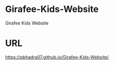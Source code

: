 # Girafee-Kids-Website
Girafee Kids Website

# URL
https://pbhadra07.github.io/Girafee-Kids-Website/
